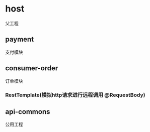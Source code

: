 # host
父工程

## payment
支付模块

## consumer-order
订单模块

### RestTemplate(模拟http请求进行远程调用 @RequestBody)

## api-commons
公用工程